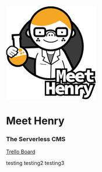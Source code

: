 ![Meet Henry](https://raw.githubusercontent.com/gregdaynes/henry/master/Slice.png)

# Meet Henry
### The Serverless CMS


[Trello Board](https://trello.com/b/0SfpZUIM)

testing testing2 testing3